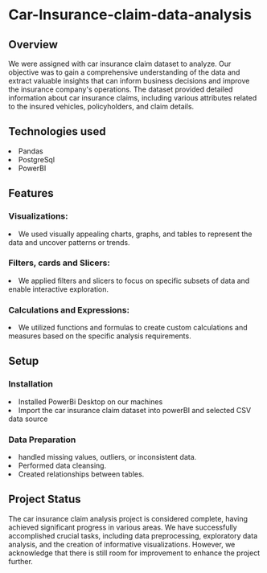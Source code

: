 # Car-Insurance-claim-data-analysis

## Overview

We were assigned with car insurance claim dataset to analyze. Our objective was to gain a comprehensive understanding of the data and extract valuable insights that can inform business decisions and improve the insurance company's operations. The dataset provided detailed information about car insurance claims, including various attributes related to the insured vehicles, policyholders, and claim details.

## Technologies used

<li> Pandas </li>
<li> PostgreSql </li>
<li> PowerBI </li>

## Features 

### Visualizations: 
<li> We used visually appealing charts, graphs, and tables to represent the data and uncover patterns or trends. </li>

### Filters, cards and Slicers: 
<li> We applied filters and slicers to focus on specific subsets of data and enable interactive exploration. </li>

### Calculations and Expressions:
<li> We utilized functions and formulas to create custom calculations and measures based on the specific analysis requirements.</li>

## Setup

### Installation

<li> Installed PowerBi Desktop on our machines </li>
<li> Import the car insurance claim dataset into powerBI and selected CSV data source </li>

### Data Preparation

<li> handled missing values, outliers, or inconsistent data.  </li>
<li> Performed data cleansing. </li>
<li> Created relationships between tables. </li>

## Project Status

The car insurance claim analysis project is considered complete, having achieved significant progress in various areas. We have successfully accomplished crucial tasks, including data preprocessing, exploratory data analysis, and the creation of informative visualizations. However, we acknowledge that there is still room for improvement to enhance the project further.



